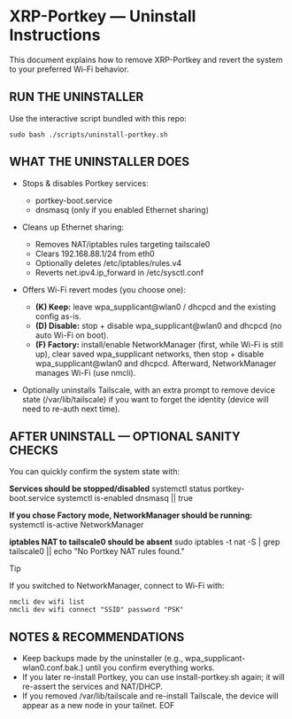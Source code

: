 # XRP-Portkey — Uninstall Instructions

This document explains how to remove XRP-Portkey and revert the system to your preferred Wi-Fi behavior.

## RUN THE UNINSTALLER
Use the interactive script bundled with this repo:
  ```
  sudo bash ./scripts/uninstall-portkey.sh
  ```
## WHAT THE UNINSTALLER DOES
- Stops & disables Portkey services:
  - portkey-boot.service
  - dnsmasq (only if you enabled Ethernet sharing)

- Cleans up Ethernet sharing:
  - Removes NAT/iptables rules targeting tailscale0
  - Clears 192.168.88.1/24 from eth0
  - Optionally deletes /etc/iptables/rules.v4
  - Reverts net.ipv4.ip_forward in /etc/sysctl.conf

- Offers Wi-Fi revert modes (you choose one):
  - **(K) Keep:** leave wpa_supplicant@wlan0 / dhcpcd and the existing config as-is.
  - **(D) Disable:** stop + disable wpa_supplicant@wlan0 and dhcpcd (no auto Wi-Fi on boot).
  - **(F) Factory:** install/enable NetworkManager (first, while Wi-Fi is still up), clear saved
                 wpa_supplicant networks, then stop + disable wpa_supplicant@wlan0 and dhcpcd.
                 Afterward, NetworkManager manages Wi-Fi (use nmcli).

- Optionally uninstalls Tailscale, with an extra prompt to remove device state (/var/lib/tailscale)
  if you want to forget the identity (device will need to re-auth next time).

## AFTER UNINSTALL — OPTIONAL SANITY CHECKS
You can quickly confirm the system state with:

**Services should be stopped/disabled**
systemctl status portkey-boot.service
systemctl is-enabled dnsmasq || true

**If you chose Factory mode, NetworkManager should be running:**
systemctl is-active NetworkManager

**iptables NAT to tailscale0 should be absent**
sudo iptables -t nat -S | grep tailscale0 || echo "No Portkey NAT rules found."

> [!TIP]
>If you switched to NetworkManager, connect to Wi-Fi with:  
>  ```
>  nmcli dev wifi list  
>  nmcli dev wifi connect "SSID" password "PSK"
>  ```

## NOTES & RECOMMENDATIONS
- Keep backups made by the uninstaller (e.g., wpa_supplicant-wlan0.conf.bak.<timestamp>) until you confirm everything works.
- If you later re-install Portkey, you can use install-portkey.sh again; it will re-assert the services and NAT/DHCP.
- If you removed /var/lib/tailscale and re-install Tailscale, the device will appear as a new node in your tailnet.
EOF
